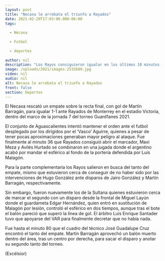 ```yaml
---
layout: post
title: "Necaxa le arrebata el triunfo a Rayados"
date: 2021-02-20T17:03:00.000-06:00
tags:
  
  - Necaxa
  
  - Futbol
  
  - deportes
  
author: nil
description: "Los Rayos consiguieron igualar en los últimos 10 minutos del encuentro frente a Monterrey y lograron sumar un punto en el estadio Victoria"
image: /uploads/2021/images-2532680.jpg
video: nil
audio: nil
alt: Necaxa le arrebata el triunfo a Rayados
front: false
section: Deportes
---
```


El Necaxa rescató un empate sobre la recta final, con gol de Martín Barragán, para igualar 1-1 ante Rayados de Monterrey en el estadio Victoria, dentro del marco de la jornada 7 del torneo Guard1anes 2021.

El conjunto de Aguascalientes intentó mantener el orden ante el futbol desplegado por los dirigidos por el ‘Vasco’ Aguirre, quienes a pesar de tener pocas aproximaciones generaban mayor peligro al ataque. Fue finalmente al minuto 36 que Rayados consiguió abrir el marcador, Maxi Meza y Avilés Hurtado se combinaron en una jugada donde el argentino acabó por mandar el esférico al fondo de la portería defendida por Luis Malagón.

Para la parte complementaria los Rayos salieron en busca del tanto del empate, mismo que estuvieron cerca de conseguir de no haber sido por las intervenciones de Hugo González ante disparos de Jairo González y Martín Barragán, respectivamente.

Sin embargo, fueron nuevamente los de la Sultana quienes estuvieron cerca de marcar el segundo con un disparo desde la frontal de Miguel Layún donde el guardameta Edgar Hernández, quien entró en sustitución de Malagón por lesión, controló el esférico en dos tiempos, aunque tras el bote el balón pareció que superó la línea de gol. El árbitro Luis Enrique Santader tuvo que apoyarse del VAR para finalmente decretar que no había nada.

Fue hasta el minuto 80 que el cuadro del técnico José Guadalupe Cruz encontró el tanto del empate. Martín Barragán aprovechó un balón muerto dentro del área, tras un centro por derecha, para sacar el disparo y anotar su segundo tanto del torneo.

(Excélsior)